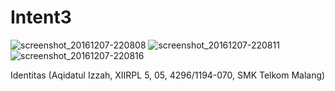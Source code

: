 # Intent3


![screenshot_20161207-220808](https://cloud.githubusercontent.com/assets/22891163/20973610/d8aac5d2-bccb-11e6-9309-7bce0f1d2321.jpg)
![screenshot_20161207-220811](https://cloud.githubusercontent.com/assets/22891163/20973618/dcd3ed1e-bccb-11e6-999e-9f7ec4282a91.jpg)
![screenshot_20161207-220816](https://cloud.githubusercontent.com/assets/22891163/20973629/e16c553c-bccb-11e6-8989-b3b329193f0a.jpg)


Identitas (Aqidatul Izzah, XIIRPL 5, 05, 4296/1194-070, SMK Telkom Malang)
